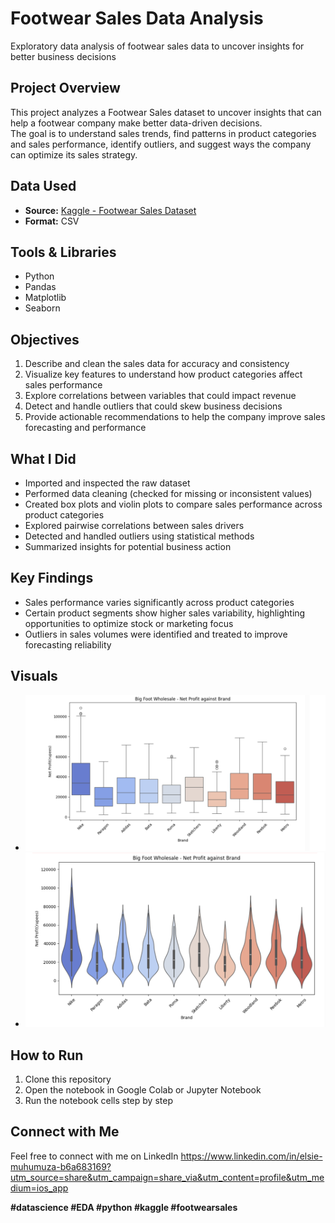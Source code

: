 # Footwear Sales Data Analysis
Exploratory data analysis of footwear sales data to uncover insights for better business decisions



##  Project Overview
This project analyzes a Footwear Sales dataset to uncover insights that can help a footwear company make better data-driven decisions.  
The goal is to understand sales trends, find patterns in product categories and sales performance, identify outliers, and suggest ways the company can optimize its sales strategy.



##  Data Used
- **Source:** [Kaggle - Footwear Sales Dataset](http://kaggle.com/datasets/abdullahlahaji/footware-sales-dataset)
- **Format:** CSV



## Tools & Libraries
- Python
- Pandas
- Matplotlib
- Seaborn



##  Objectives
1. Describe and clean the sales data for accuracy and consistency  
2. Visualize key features to understand how product categories affect sales performance  
3. Explore correlations between variables that could impact revenue  
4. Detect and handle outliers that could skew business decisions  
5. Provide actionable recommendations to help the company improve sales forecasting and performance



## What I Did
- Imported and inspected the raw dataset
- Performed data cleaning (checked for missing or inconsistent values)
- Created box plots and violin plots to compare sales performance across product categories
- Explored pairwise correlations between sales drivers
- Detected and handled outliers using statistical methods
- Summarized insights for potential business action



##  Key Findings
- Sales performance varies significantly across product categories
- Certain product segments show higher sales variability, highlighting opportunities to optimize stock or marketing focus
- Outliers in sales volumes were identified and treated to improve forecasting reliability




## Visuals
- ![Box Plot](images/box_plot_net_profit_against_brand.png)
- ![Violin Plot](images/violin_plot_net_profit_against_brand.png)




## How to Run
1. Clone this repository
2. Open the notebook in Google Colab or Jupyter Notebook
3. Run the notebook cells step by step


##  Connect with Me


Feel free to connect with me on LinkedIn https://www.linkedin.com/in/elsie-muhumuza-b6a683169?utm_source=share&utm_campaign=share_via&utm_content=profile&utm_medium=ios_app


**#datascience #EDA #python #kaggle #footwearsales**
